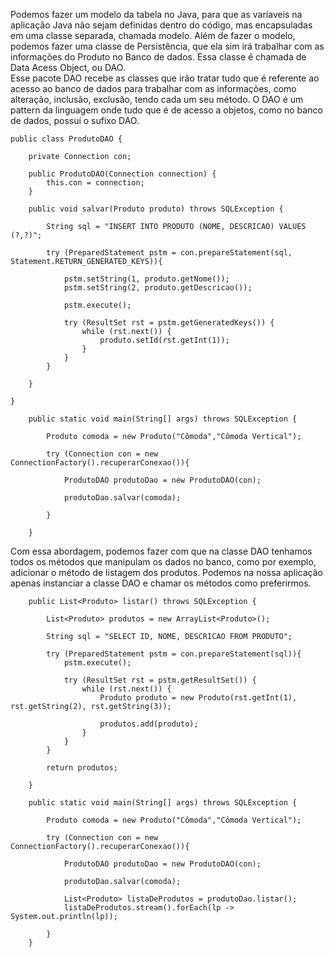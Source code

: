 Podemos fazer um modelo da tabela no Java, para que as varíaveis na aplicação Java não sejam definidas dentro do código, mas encapsuladas em uma classe separada, chamada modelo. Além de fazer o modelo, podemos fazer uma classe de Persistência, que ela sim irá trabalhar com as informações do Produto no Banco de dados. Essa classe é chamada de Data Acess Object, ou DAO.<br>
Esse pacote DAO recebe as classes que irão tratar tudo que é referente ao acesso ao banco de dados para trabalhar com as informações, como alteração, inclusão, exclusão, tendo cada um seu método. O DAO é um pattern da linguagem onde tudo que é de acesso a objetos, como no banco de dados, possuí o sufixo DAO.<br>

```
public class ProdutoDAO {

	private Connection con;

	public ProdutoDAO(Connection connection) {
		this.con = connection;
	}

	public void salvar(Produto produto) throws SQLException {

		String sql = "INSERT INTO PRODUTO (NOME, DESCRICAO) VALUES (?,?)";

		try (PreparedStatement pstm = con.prepareStatement(sql, Statement.RETURN_GENERATED_KEYS)){

			pstm.setString(1, produto.getNome());
			pstm.setString(2, produto.getDescricao());

			pstm.execute();

			try (ResultSet rst = pstm.getGeneratedKeys()) {
				while (rst.next()) {
					produto.setId(rst.getInt(1));
				}
			}
		}

	}

}
```
```
	public static void main(String[] args) throws SQLException {

		Produto comoda = new Produto("Cômoda","Cômoda Vertical");

		try (Connection con = new ConnectionFactory().recuperarConexao()){
			
			ProdutoDAO produtoDao = new ProdutoDAO(con);
			
			produtoDao.salvar(comoda);
			
		}

	}
```

Com essa abordagem, podemos fazer com que na classe DAO tenhamos todos os métodos que manipulam os dados no banco, como por exemplo, adicionar o método de listagem dos produtos. Podemos na nossa aplicação apenas instanciar a classe DAO e chamar os métodos como preferirmos.
```
	public List<Produto> listar() throws SQLException {

		List<Produto> produtos = new ArrayList<Produto>();

		String sql = "SELECT ID, NOME, DESCRICAO FROM PRODUTO";

		try (PreparedStatement pstm = con.prepareStatement(sql)){	
			pstm.execute();

			try (ResultSet rst = pstm.getResultSet()) {
				while (rst.next()) {
					Produto produto = new Produto(rst.getInt(1), rst.getString(2), rst.getString(3));

					produtos.add(produto);
				}
			}
		}

		return produtos;

	}
```

```
	public static void main(String[] args) throws SQLException {

		Produto comoda = new Produto("Cômoda","Cômoda Vertical");

		try (Connection con = new ConnectionFactory().recuperarConexao()){

			ProdutoDAO produtoDao = new ProdutoDAO(con);

			produtoDao.salvar(comoda);

			List<Produto> listaDeProdutos = produtoDao.listar();
			listaDeProdutos.stream().forEach(lp -> System.out.println(lp));

		}
	}
```